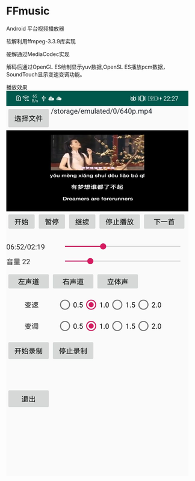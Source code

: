 # FFmusic
Android 平台视频播放器 

软解利用ffmpeg-3.3.9库实现  

硬解通过MediaCodec实现


解码后通过OpenGL ES绘制显示yuv数据,OpenSL ES播放pcm数据，SoundTouch显示变速变调功能。

播放效果
![D7E5B659B8F1E1F83343F7EA9BF1D3FE](img//D7E5B659B8F1E1F83343F7EA9BF1D3FE.jpg)